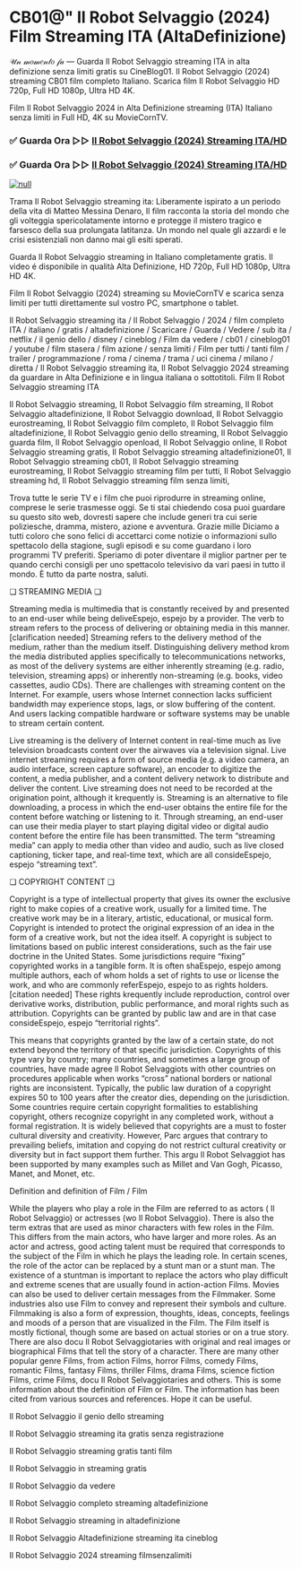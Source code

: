# CB01@" Il Robot Selvaggio (2024) Film Streaming ITA (AltaDefinizione)




𝒰𝓃 𝓂𝑜𝓂𝑒𝓃𝓉𝑜 𝒻𝒶 — Guarda Il Robot Selvaggio streaming ITA in alta definizione senza limiti gratis su CineBlog01. Il Robot Selvaggio (2024) streaming CB01 film completo Italiano. Scarica film Il Robot Selvaggio HD 720p, Full HD 1080p, Ultra HD 4K.

Film Il Robot Selvaggio 2024 in Alta Definizione streaming (ITA) Italiano senza limiti in Full HD, 4K su MovieCornTV.

### ✅ Guarda Ora ▷▷ [Il Robot Selvaggio (2024) Streaming ITA/HD](https://t.co/bSm0u0WIuE)

### ✅ Guarda Ora ▷▷ [Il Robot Selvaggio (2024) Streaming ITA/HD](https://t.co/bSm0u0WIuE)

[![null](https://static.wixstatic.com/media/855a25_043b5abeb4ae4d35ac003198e7fe56ed~mv2.gif)](https://t.co/bSm0u0WIuE)

Trama Il Robot Selvaggio streaming ita: Liberamente ispirato a un periodo della vita di Matteo Messina Denaro, Il film racconta la storia del mondo che gli volteggia spericolatamente intorno e protegge il mistero tragico e farsesco della sua prolungata latitanza. Un mondo nel quale gli azzardi e le crisi esistenziali non danno mai gli esiti sperati.

Guarda Il Robot Selvaggio streaming in Italiano completamente gratis. Il video é disponibile in qualità Alta Definizione, HD 720p, Full HD 1080p, Ultra HD 4K.

Film Il Robot Selvaggio (2024) streaming su MovieCornTV e scarica senza limiti per tutti direttamente sul vostro PC, smartphone o tablet.

Il Robot Selvaggio streaming ita / Il Robot Selvaggio / 2024 / film completo ITA / italiano / gratis / altadefinizione / Scaricare / Guarda / Vedere / sub ita / netflix / il genio dello / disney / cineblog / Film da vedere / cb01 / cineblog01 / youtube / film stasera / film azione / senza limiti / Film per tutti / tanti film / trailer / programmazione / roma / cinema / trama / uci cinema / milano / diretta / Il Robot Selvaggio streaming ita, Il Robot Selvaggio 2024 streaming da guardare in Alta Definizione e in lingua italiana o sottotitoli. Film Il Robot Selvaggio streaming ITA

Il Robot Selvaggio streaming, Il Robot Selvaggio film streaming, Il Robot Selvaggio altadefinizione, Il Robot Selvaggio download, Il Robot Selvaggio eurostreaming, Il Robot Selvaggio film completo, Il Robot Selvaggio film altadefinizione, Il Robot Selvaggio genio dello streaming, Il Robot Selvaggio guarda film, Il Robot Selvaggio openload, Il Robot Selvaggio online, Il Robot Selvaggio streaming gratis, Il Robot Selvaggio streaming altadefinizione01, Il Robot Selvaggio streaming cb01, Il Robot Selvaggio streaming eurostreaming, Il Robot Selvaggio streaming film per tutti, Il Robot Selvaggio streaming hd, Il Robot Selvaggio streaming film senza limiti,

Trova tutte le serie TV e i film che puoi riprodurre in streaming online, comprese le serie trasmesse oggi. Se ti stai chiedendo cosa puoi guardare su questo sito web, dovresti sapere che include generi tra cui serie poliziesche, dramma, mistero, azione e avventura. Grazie mille Diciamo a tutti coloro che sono felici di accettarci come notizie o informazioni sullo spettacolo della stagione, sugli episodi e su come guardano i loro programmi TV preferiti. Speriamo di poter diventare il miglior partner per te quando cerchi consigli per uno spettacolo televisivo da vari paesi in tutto il mondo. È tutto da parte nostra, saluti.

❏ STREAMING MEDIA ❏

Streaming media is multimedia that is constantly received by and presented to an end-user while being deliveEspejo, espejo by a provider. The verb to stream refers to the process of delivering or obtaining media in this manner.[clarification needed] Streaming refers to the delivery method of the medium, rather than the medium itself. Distinguishing delivery method krom the media distributed applies specifically to telecommunications networks, as most of the delivery systems are either inherently streaming (e.g. radio, television, streaming apps) or inherently non-streaming (e.g. books, video cassettes, audio CDs). There are challenges with streaming content on the Internet. For example, users whose Internet connection lacks sufficient bandwidth may experience stops, lags, or slow buffering of the content. And users lacking compatible hardware or software systems may be unable to stream certain content.

Live streaming is the delivery of Internet content in real-time much as live television broadcasts content over the airwaves via a television signal. Live internet streaming requires a form of source media (e.g. a video camera, an audio interface, screen capture software), an encoder to digitize the content, a media publisher, and a content delivery network to distribute and deliver the content. Live streaming does not need to be recorded at the origination point, although it krequently is. Streaming is an alternative to file downloading, a process in which the end-user obtains the entire file for the content before watching or listening to it. Through streaming, an end-user can use their media player to start playing digital video or digital audio content before the entire file has been transmitted. The term “streaming media” can apply to media other than video and audio, such as live closed captioning, ticker tape, and real-time text, which are all consideEspejo, espejo “streaming text”.

❏ COPYRIGHT CONTENT ❏

Copyright is a type of intellectual property that gives its owner the exclusive right to make copies of a creative work, usually for a limited time. The creative work may be in a literary, artistic, educational, or musical form. Copyright is intended to protect the original expression of an idea in the form of a creative work, but not the idea itself. A copyright is subject to limitations based on public interest considerations, such as the fair use doctrine in the United States. Some jurisdictions require “fixing” copyrighted works in a tangible form. It is often shaEspejo, espejo among multiple authors, each of whom holds a set of rights to use or license the work, and who are commonly referEspejo, espejo to as rights holders.[citation needed] These rights krequently include reproduction, control over derivative works, distribution, public performance, and moral rights such as attribution. Copyrights can be granted by public law and are in that case consideEspejo, espejo “territorial rights”.

This means that copyrights granted by the law of a certain state, do not extend beyond the territory of that specific jurisdiction. Copyrights of this type vary by country; many countries, and sometimes a large group of countries, have made agree Il Robot Selvaggiots with other countries on procedures applicable when works “cross” national borders or national rights are inconsistent. Typically, the public law duration of a copyright expires 50 to 100 years after the creator dies, depending on the jurisdiction. Some countries require certain copyright formalities to establishing copyright, others recognize copyright in any completed work, without a formal registration. It is widely believed that copyrights are a must to foster cultural diversity and creativity. However, Parc argues that contrary to prevailing beliefs, imitation and copying do not restrict cultural creativity or diversity but in fact support them further. This argu Il Robot Selvaggiot has been supported by many examples such as Millet and Van Gogh, Picasso, Manet, and Monet, etc.

Definition and definition of Film / Film

While the players who play a role in the Film are referred to as actors ( Il Robot Selvaggio) or actresses (wo Il Robot Selvaggio). There is also the term extras that are used as minor characters with few roles in the Film. This differs from the main actors, who have larger and more roles. As an actor and actress, good acting talent must be required that corresponds to the subject of the Film in which he plays the leading role. In certain scenes, the role of the actor can be replaced by a stunt man or a stunt man. The existence of a stuntman is important to replace the actors who play difficult and extreme scenes that are usually found in action-action Films. Movies can also be used to deliver certain messages from the Filmmaker. Some industries also use Film to convey and represent their symbols and culture. Filmmaking is also a form of expression, thoughts, ideas, concepts, feelings and moods of a person that are visualized in the Film. The Film itself is mostly fictional, though some are based on actual stories or on a true story. There are also docu Il Robot Selvaggiotaries with original and real images or biographical Films that tell the story of a character. There are many other popular genre Films, from action Films, horror Films, comedy Films, romantic Films, fantasy Films, thriller Films, drama Films, science fiction Films, crime Films, docu Il Robot Selvaggiotaries and others. This is some information about the definition of Film or Film. The information has been cited from various sources and references. Hope it can be useful.

Il Robot Selvaggio il genio dello streaming

Il Robot Selvaggio streaming ita gratis senza registrazione

Il Robot Selvaggio streaming gratis tanti film

Il Robot Selvaggio in streaming gratis

Il Robot Selvaggio da vedere

Il Robot Selvaggio completo streaming altadefinizione

Il Robot Selvaggio streaming in altadefinizione

Il Robot Selvaggio Altadefinizione streaming ita cineblog

Il Robot Selvaggio 2024 streaming filmsenzalimiti
